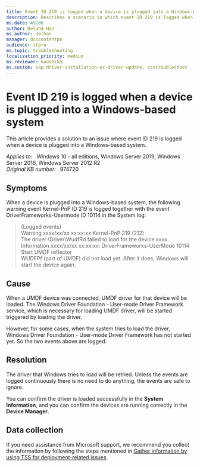 ```yaml
---
title: Event ID 219 is logged when a device is plugged into a Windows-based system
description: Describes a scenario in which event ID 219 is logged when a device is plugged into a Windows-based system.
ms.date: 45286
author: Deland-Han
ms.author: delhan
manager: dcscontentpm
audience: itpro
ms.topic: troubleshooting
localization_priority: medium
ms.reviewer: kaushika
ms.custom: sap:driver-installation-or-driver-update, csstroubleshoot
---
```

# Event ID 219 is logged when a device is plugged into a Windows-based system

This article provides a solution to an issue where event ID 219 is logged when a device is plugged into a Windows-based system.

_Applies to:_ &nbsp; Windows 10 - all editions, Windows Server 2019, Windows Server 2016, Windows Server 2012 R2  
_Original KB number:_ &nbsp; 974720

## Symptoms

When a device is plugged into a Windows-based system, the following warning event Kernel-PnP ID 219 is logged together with the event DriverFrameworks-Usermode ID 10114 in the System log:

> (Logged events)  
Warning xxxx/xx/xx xx:xx:xx Kernel-PnP 219 (212)  
The driver \\Driver\\WudfRd failed to load for the device xxxx.  
Information xxxx/xx/xx xx:xx:xx: DriverFrameworks-UserMode 10114 Start UMDF reflector  
WUDFPf (part of UMDF) did not load yet. After it does, Windows will start the device again.

## Cause

When a UMDF device was connected, UMDF driver for that device will be loaded. The Windows Driver Foundation - User-mode Driver Framework service, which is necessary for loading UMDF driver, will be started triggered by loading the driver.

However, for some cases, when the system tries to load the driver, Windows Driver Foundation - User-mode Driver Framework has not started yet. So the two events above are logged.

## Resolution

The driver that Windows tries to load will be retried. Unless the events are logged continuously there is no need to do anything, the events are safe to ignore.

You can confirm the driver is loaded successfully in the **System Information**, and you can confirm the devices are running correctly in the **Device Manager**.

## Data collection

If you need assistance from Microsoft support, we recommend you collect the information by following the steps mentioned in [Gather information by using TSS for deployment-related issues](../windows-troubleshooters/gather-information-using-tss-deployment.md).
